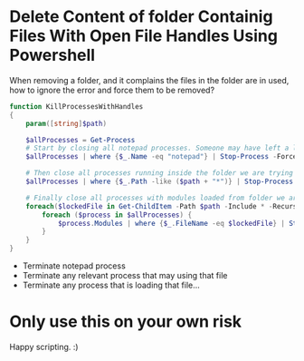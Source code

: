# Delete Content of folder Containig Files With Open File Handles Using Powershell


When removing a folder, and it complains the files in the folder are in used, how to ignore the error and force them to be removed?

<!--more-->

```PowerShell
function KillProcessesWithHandles
{
    param([string]$path)

    $allProcesses = Get-Process
    # Start by closing all notepad processes. Someone may have left a logor config file open
    $allProcesses | where {$_.Name -eq "notepad"} | Stop-Process -Force -ErrorAction SilentlyContinue

    # Then close all processes running inside the folder we are trying to delete
    $allProcesses | where {$_.Path -like ($path + "*")} | Stop-Process -Force -ErrorAction SilentlyContinue

    # Finally close all processes with modules loaded from folder we are trying to delete
    foreach($lockedFile in Get-ChildItem -Path $path -Include * -Recurse) {
        foreach ($process in $allProcesses) {
            $process.Modules | where {$_.FileName -eq $lockedFile} | Stop-Process -Force -ErrorAction SilentlyContinue
        }
    }
}
```

* Terminate notepad process
* Terminate any relevant process that may using that file
* Terminate any process that is loading that file…

# Only use this on your own risk

Happy scripting. :)
